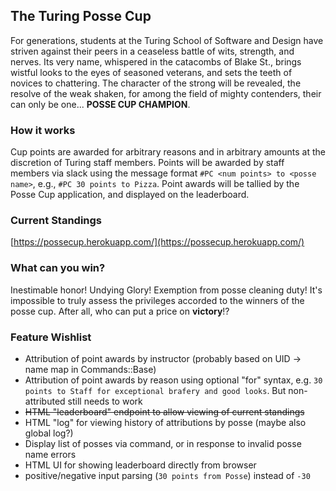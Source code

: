 ## The Turing Posse Cup

For generations, students at the Turing School of Software and Design have
striven against their peers in a ceaseless battle of wits, strength, and nerves.
Its very name, whispered in the catacombs of Blake St., brings wistful looks to the
eyes of seasoned veterans, and sets the teeth of novices to chattering.
The character of the strong will be revealed, the resolve of the weak shaken, for among
the field of mighty contenders, their can only be one... __POSSE CUP CHAMPION__.

### How it works

Cup points are awarded for arbitrary reasons and in arbitrary amounts at the discretion of
Turing staff members. Points will be awarded by staff members via slack using the message
format `#PC <num points> to <posse name>`, e.g., `#PC 30 points to Pizza`. Point awards
will be tallied by the Posse Cup application, and displayed on the leaderboard.

### Current Standings

[https://possecup.herokuapp.com/](https://possecup.herokuapp.com/)

### What can you win?

Inestimable honor! Undying Glory! Exemption from posse cleaning duty! It's impossible
to truly assess the privileges accorded to the winners of the posse cup. After all, who can put a price on __victory__!?

### Feature Wishlist

* Attribution of point awards by instructor (probably based on UID -> name map in Commands::Base)
* Attribution of point awards by reason using optional "for" syntax, e.g. `30 points to Staff for exceptional brafery and good looks`. But non-attributed still needs to work
* ~~HTML "leaderboard" endpoint to allow viewing of current standings~~
* HTML "log" for viewing history of attributions by posse (maybe also global log?)
* Display list of posses via command, or in response to invalid posse name errors
* HTML UI for showing leaderboard directly from browser
* positive/negative input parsing (`30 points from Posse`) instead of `-30`
